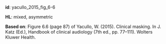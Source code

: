 __id__: yacullo_2015_fig_6-6

__HL__: mixed, asymmetric

__Based on__: Figure 6.6 (page 87) of Yacullo, W. (2015). Clinical masking. In J. Katz (Ed.), Handbook of clinical audiology (7th ed., pp. 77–111). Wolters Kluwer Health.

